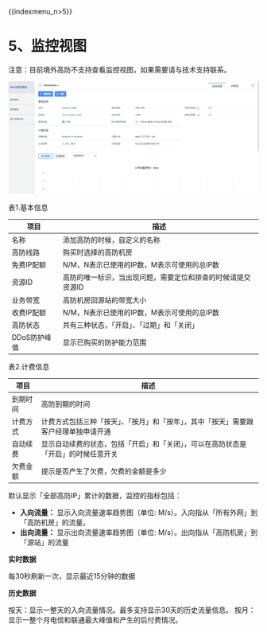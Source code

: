 {{indexmenu_n>5}}

# 5、监控视图

<wrap em>注意：目前境外高防不支持查看监控视图，如果需要请与技术支持联系。</wrap>

![](/images/opintro/game/监控视图.png)

表1.基本信息

| 项目       | 描述                              |
| -------- | ------------------------------- |
| 名称       | 添加高防的时候，自定义的名称                  |
| 高防线路     | 购买时选择的高防机房                      |
| 免费IP配额   | N/M，N表示已使用的IP数，M表示可使用的总IP数      |
| 资源ID     | 高防的唯一标识，当出现问题，需要定位和排查的时候请提交资源ID |
| 业务带宽     | 高防机房回源站的带宽大小                    |
| 收费IP配额   | N/M，N表示已使用的IP数，M表示可使用的总IP数      |
| 高防状态     | 共有三种状态，「开启」、「过期」和「关闭」           |
| DDoS防护峰值 | 显示已购买的防护能力范围                    |

表2.计费信息

| 项目   | 描述                                         |
| ---- | ------------------------------------------ |
| 到期时间 | 高防到期的时间                                    |
| 计费方式 | 计费方式包括三种「按天」、「按月」和「按年」，其中「按天」需要跟客户经理单独申请开通 |
| 自动续费 | 显示自动续费的状态，包括「开启」和「关闭」，可以在高防状态是「开启」的时候任意开关  |
| 欠费金额 | 提示是否产生了欠费，欠费的金额是多少                         |

默认显示「全部高防IP」累计的数据，监控的指标包括：

  - **入向流量：** 显示入向流量速率趋势图（单位: M/s）。入向指从「所有外网」到「高防机房」的流量。
  - **出向流量：** 显示出向流量速率趋势图（单位: M/s）。出向指从「高防机房」到「源站」的流量

**实时数据**

每30秒刷新一次，显示最近15分钟的数据

**历史数据**

按天：显示一整天的入向流量情况。最多支持显示30天的历史流量信息。 按月：显示一整个月电信和联通最大峰值和产生的后付费情况。
